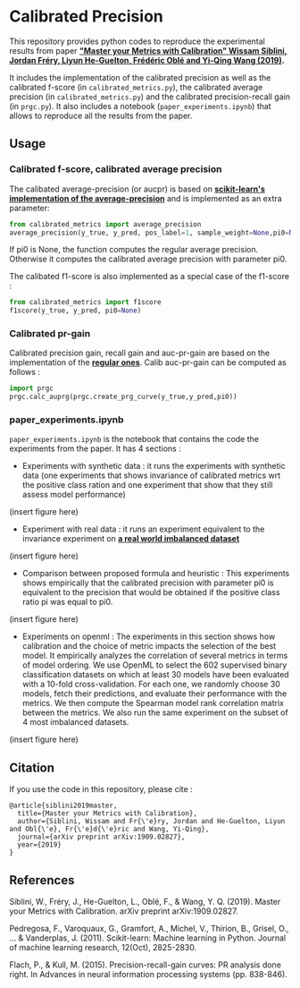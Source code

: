 # Calibrated Precision

This repository provides python codes to reproduce the experimental results from paper **["Master your Metrics with Calibration" Wissam Siblini, Jordan Fréry, Liyun He-Guelton, Frédéric Oblé and Yi-Qing Wang (2019)](https://arxiv.org/abs/1909.02827).** 

It includes the implementation of the calibrated precision as well as the calibrated f-score (in ``calibrated_metrics.py``), the calibrated average precision (in ``calibrated_metrics.py``) and the calibrated precision-recall gain (in ``prgc.py``). It also includes a notebook (``paper_experiments.ipynb``) that allows to reproduce all the results from the paper.

## Usage

### Calibrated f-score, calibrated average precision

The calibated average-precision (or aucpr) is based on **[scikit-learn's implementation of the average-precision](https://scikit-learn.org/stable/modules/generated/sklearn.metrics.average_precision_score.html)** and is implemented as an extra parameter:

```python
from calibrated_metrics import average_precision
average_precision(y_true, y_pred, pos_label=1, sample_weight=None,pi0=None)
```

If pi0 is None, the function computes the regular average precision. Otherwise it computes the calibrated average precision with parameter pi0. 

The calibated f1-score is also implemented as a special case of the f1-score : 

```python
from calibrated_metrics import f1score
f1score(y_true, y_pred, pi0=None)
```

### Calibrated pr-gain

Calibrated precision gain, recall gain and auc-pr-gain are based on the implementation of the **[regular ones](https://github.com/meeliskull/prg)**. Calib auc-pr-gain can be computed as follows :

```python
import prgc
prgc.calc_auprg(prgc.create_prg_curve(y_true,y_pred,pi0))
```

### paper_experiments.ipynb

``paper_experiments.ipynb`` is the notebook that contains the code the experiments from the paper. It has 4 sections : 

* Experiments with synthetic data : it runs the experiments with synthetic data (one experiments that shows invariance of calibrated metrics wrt the positive class ration and one experiment that show that they still assess model performance)

(insert figure here)

* Experiment with real data : it runs an experiment equivalent to the invariance experiment on **[a real world imbalanced dataset](https://www.kaggle.com/mlg-ulb/creditcardfraud)**

(insert figure here)

* Comparison between proposed formula and heuristic : This experiments shows empirically that the calibrated precision with parameter pi0 is equivalent to the precision that would be obtained if the positive class ratio pi was equal to pi0.

(insert figure here)

* Experiments on openml : The experiments in this section shows how calibration and the choice of metric impacts the selection of the best model. It empirically analyzes the correlation of several metrics in terms of model ordering. We use OpenML to select the 602 supervised binary classification datasets on which at least 30 models have been evaluated with a 10-fold cross-validation. For each one, we randomly choose 30 models, fetch their predictions, and evaluate their performance with the metrics. We then compute the Spearman
model rank correlation matrix between the metrics. We also run the same experiment on the subset of 4 most imbalanced datasets. 

(insert figure here)

## Citation

If you use the code in this repository, please cite :

```
@article{siblini2019master,
  title={Master your Metrics with Calibration},
  author={Siblini, Wissam and Fr{\'e}ry, Jordan and He-Guelton, Liyun and Obl{\'e}, Fr{\'e}d{\'e}ric and Wang, Yi-Qing},
  journal={arXiv preprint arXiv:1909.02827},
  year={2019}
}
```

## References

Siblini, W., Fréry, J., He-Guelton, L., Oblé, F., & Wang, Y. Q. (2019). Master your Metrics with Calibration. arXiv preprint arXiv:1909.02827.

Pedregosa, F., Varoquaux, G., Gramfort, A., Michel, V., Thirion, B., Grisel, O., ... & Vanderplas, J. (2011). Scikit-learn: Machine learning in Python. Journal of machine learning research, 12(Oct), 2825-2830.

Flach, P., & Kull, M. (2015). Precision-recall-gain curves: PR analysis done right. In Advances in neural information processing systems (pp. 838-846).
